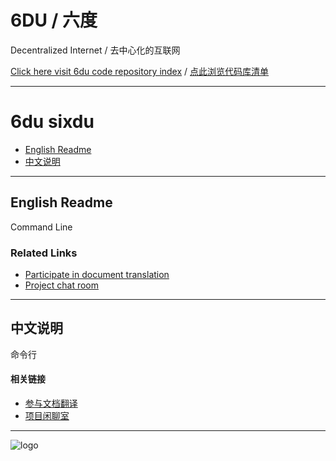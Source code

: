 # 6DU / 六度

Decentralized Internet /  去中心化的互联网

[Click here visit 6du code repository index](https://github.com/u6du/6du) / [点此浏览代码库清单](https://github.com/u6du/6du)

---

# 6du sixdu

* [English Readme](#english-readme)
* [中文说明](#中文说明)

---

## English Readme

Command Line

### Related Links

- [Participate in document translation](https://gitlocalize.com/users/i6du)
- [Project chat room](https://gitter.im/u6du/community)

---

## 中文说明

命令行

#### 相关链接

* [参与文档翻译](https://gitlocalize.com/users/i6du)
* [项目闲聊室](https://gitter.im/u6du/community)

---

![logo](https://raw.githubusercontent.com/u6du/logo/master/logo.svg?sanitize=true)